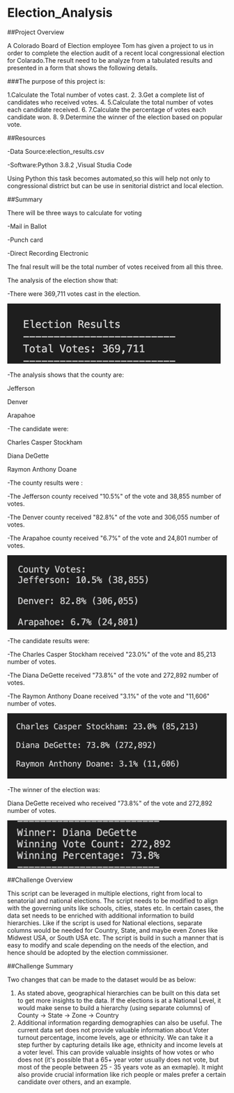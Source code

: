# Election_Analysis



##Project Overview

   A Colorado Board of Election employee  Tom has given a project to us in order to complete the
   election audit of a recent local congressional election for Colarado.The result need to be analyze 
   from  a tabulated results and presented in a form that shows the following details.

###The purpose of this project is:


   1.Calculate the Total number of votes cast.
   2.
   3.Get a complete list of candidates who received votes.
   4.
   5.Calculate the total number of votes each candidate received.
   6.
   7.Calculate the percentage of votes each candidate won.
   8.
   9.Determine the winner of the election based on popular vote.

##Resources

-Data Source:election_results.csv

-Software:Python 3.8.2 ,Visual Studia Code

 Using Python this task becomes automated,so this will help not only to congressional district but can 
 be use in senitorial district and local election.

##Summary

There will be three ways to calculate for voting

 -Mail in Ballot
 
 -Punch card
 
 -Direct Recording Electronic
 
 The fnal result will be the total number of votes received from all this three.
 
 The analysis of the election show that:

-There  were 369,711 votes cast in the election.

![](analysis/Total_votes.png?raw=true)

-The analysis shows that the county are:

  Jefferson
  
  Denver
  
  Arapahoe
  
-The candidate were:

  Charles Casper Stockham
  
  Diana DeGette
  
  Raymon Anthony Doane
  
  
-The county results were :

-The Jefferson county received "10.5%" of the vote and 38,855 number of votes.

-The Denver county received "82.8%" of the vote and 306,055 number of votes.

-The Arapahoe county received "6.7%" of the vote and 24,801 number of votes.

 ![](analysis/County_results.png?raw=true)
 
-The candidate results were:

-The Charles Casper Stockham received "23.0%" of the vote and 85,213 number of votes.

-The Diana DeGette received "73.8%" of the vote and 272,892 number of votes.

-The Raymon Anthony Doane received "3.1%" of the vote and "11,606" number of votes.

 ![](analysis/Candidate_results.png?raw=true)
 
-The winner of the election was:

 Diana DeGette received who received "73.8%" of the vote and 272,892 number of votes.
 
![](analysis/Winner_candidate.png?raw=true)

 ##Challenge Overview
 
 This script can be leveraged in multiple elections, right from local to senatorial and national elections. The script needs to be modified to align with the   governing units like schools, cities, states etc. In certain cases, the data set needs to be enriched with additional information to build hierarchies. Like if the script is used for National elections, separate columns would be needed for Country, State, and maybe even Zones like Midwest USA, or South USA etc.
 The script is build in such a manner that is easy to modify and scale depending on the needs of the election, and hence should be adopted by the election commissioner. 

 ##Challenge Summary

Two changes that can be made to the dataset would be as below:

1. As stated above, geographical hierarchies can be built on this data set to get more insights to the data. If the elections is at a National Level, it would make sense to build a hierarchy (using separate columns) of County -> State -> Zone -> Country
2. Additional information regarding demographies can also be useful. The current data set does not provide valuable information about Voter turnout percentage, income levels, age or ethnicity. We can take it a step further by capturing details like age, ethnicity and income levels at a voter level. This can provide valuable insights of how votes or who does not (it's possible that a 65+ year voter usually does not vote, but most of the people between 25 - 35 years vote as an exmaple). It might also provide crucial information like rich people or males prefer a certain candidate over others, and an example. 
